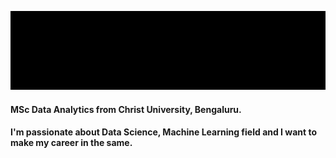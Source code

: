 ![Alt Text](20211220_1937583.gif)


#### MSc Data Analytics from Christ University, Bengaluru.
#### I'm passionate about Data Science, Machine Learning field and I want to make my career in the same.

<!--
**mulmulekalpesh/mulmulekalpesh** is a ✨ _special_ ✨ repository because its `README.md` (this file) appears on your GitHub profile.

Here are some ideas to get you started:

- 🔭 I’m currently working on ...Data Science and Machine Learning Projects.
- 🌱 I’m currently learning ...Machine Learning Algorithms
- 👯 I’m looking to collaborate on ...
- 🤔 I’m looking for help with ...
- 💬 Ask me about ...
- 📫 How to reach me: ...
- 😄 Pronouns: ...
- ⚡ Fun fact: ...
-->
